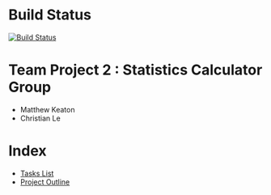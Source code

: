 
# Build Status

[![Build Status](https://travis-ci.com/cl598/TP2_StatsCalc.svg?branch=master)](https://travis-ci.com/github/cl598/TP2_StatsCalc)

# Team Project 2 : Statistics Calculator Group

  * Matthew Keaton
  * Christian Le

# Index
* [Tasks List](https://github.com/cl598/TP2_StatsCalc/blob/master/MDfiles/TASKS.md)
* [Project Outline](https://github.com/cl598/TP2_StatsCalc/blob/master/MDfiles/OUTLINE.md)
